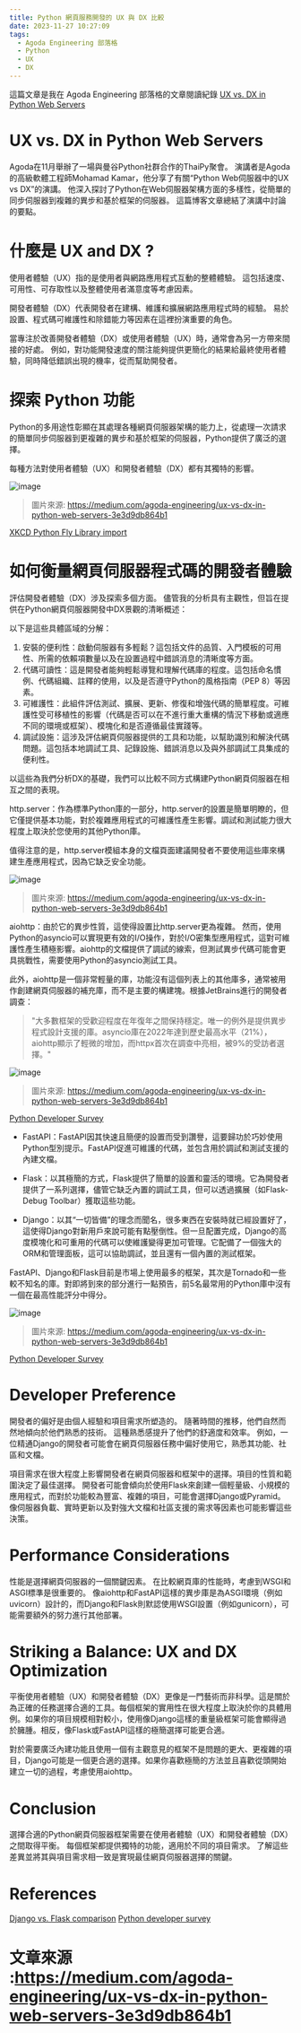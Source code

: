 ```yaml
---
title: Python 網頁服務開發的 UX 與 DX 比較
date: 2023-11-27 10:27:09
tags:
  - Agoda Engineering 部落格
  - Python
  - UX
  - DX
---
```


這篇文章是我在 Agoda Engineering 部落格的文章閱讀紀錄
[UX vs. DX in Python Web Servers](https://medium.com/agoda-engineering/ux-vs-dx-in-python-web-servers-3e3d9db864b1)

# UX vs. DX in Python Web Servers

Agoda在11月舉辦了一場與曼谷Python社群合作的ThaiPy聚會。
演講者是Agoda的高級軟體工程師Mohamad Kamar，他分享了有關“Python Web伺服器中的UX vs DX”的演講。
他深入探討了Python在Web伺服器架構方面的多樣性，從簡單的同步伺服器到複雜的異步和基於框架的伺服器。
這篇博客文章總結了演講中討論的要點。

# 什麼是 UX and DX ?

使用者體驗（UX）指的是使用者與網路應用程式互動的整體體驗。
這包括速度、可用性、可存取性以及整體使用者滿意度等考慮因素。

開發者體驗（DX）代表開發者在建構、維護和擴展網路應用程式時的經驗。
易於設置、程式碼可維護性和除錯能力等因素在這裡扮演重要的角色。

當專注於改善開發者體驗（DX）或使用者體驗（UX）時，通常會為另一方帶來間接的好處。
例如，對功能開發速度的關注能夠提供更簡化的結果給最終使用者體驗，同時降低錯誤出現的機率，從而幫助開發者。

# 探索 Python 功能

Python的多用途性彰顯在其處理各種網頁伺服器架構的能力上，從處理一次請求的簡單同步伺服器到更複雜的異步和基於框架的伺服器，Python提供了廣泛的選擇。

每種方法對使用者體驗（UX）和開發者體驗（DX）都有其獨特的影響。

![image](https://hackmd.io/_uploads/BkFj2wWBT.png)
> 圖片來源: https://medium.com/agoda-engineering/ux-vs-dx-in-python-web-servers-3e3d9db864b1

[XKCD Python Fly Library import](https://xkcd.com/353/)

# 如何衡量網頁伺服器程式碼的開發者體驗

評估開發者體驗（DX）涉及探索多個方面。
儘管我的分析具有主觀性，但旨在提供在Python網頁伺服器開發中DX景觀的清晰概述：

以下是這些具體區域的分解：


1. 安裝的便利性：啟動伺服器有多輕鬆？這包括文件的品質、入門模板的可用性、所需的依賴項數量以及在設置過程中錯誤消息的清晰度等方面。
1. 代碼可讀性：這是開發者能夠輕鬆導覽和理解代碼庫的程度。這包括命名慣例、代碼組織、註釋的使用，以及是否遵守Python的風格指南（PEP 8）等因素。
1. 可維護性：此組件評估測試、擴展、更新、修復和增強代碼的簡單程度。可維護性受可移植性的影響（代碼是否可以在不進行重大重構的情況下移動或適應不同的環境或框架）、模塊化和是否遵循最佳實踐等。
1. 調試設施：這涉及評估網頁伺服器提供的工具和功能，以幫助識別和解決代碼問題。這包括本地調試工具、記錄設施、錯誤消息以及與外部調試工具集成的便利性。 


以這些為我們分析DX的基礎，我們可以比較不同方式構建Python網頁伺服器在相互之間的表現。

http.server：作為標準Python庫的一部分，http.server的設置是簡單明瞭的，但它僅提供基本功能，對於複雜應用程式的可維護性產生影響。調試和測試能力很大程度上取決於您使用的其他Python庫。

值得注意的是，http.server模組本身的文檔頁面建議開發者不要使用這些庫來構建生產應用程式，因為它缺乏安全功能。

![image](https://hackmd.io/_uploads/S1E9x_ZSa.png)
> 圖片來源: https://medium.com/agoda-engineering/ux-vs-dx-in-python-web-servers-3e3d9db864b1

aiohttp：由於它的異步性質，這使得設置比http.server更為複雜。
然而，使用Python的asyncio可以實現更有效的I/O操作，對於I/O密集型應用程式，這對可維護性產生積極影響。aiohttp的文檔提供了調試的線索，但測試異步代碼可能會更具挑戰性，需要使用Python的asyncio測試工具。

此外，aiohttp是一個非常輕量的庫，功能沒有這個列表上的其他庫多，通常被用作創建網頁伺服器的補充庫，而不是主要的構建塊。根據JetBrains進行的開發者調查：

>"大多數框架的受歡迎程度在年復年之間保持穩定。唯一的例外是提供異步程式設計支援的庫。asyncio庫在2022年達到歷史最高水平（21%），aiohttp顯示了輕微的增加，而httpx首次在調查中亮相，被9%的受訪者選擇。"

![image](https://hackmd.io/_uploads/BJq7bd-BT.png)
> 圖片來源: https://medium.com/agoda-engineering/ux-vs-dx-in-python-web-servers-3e3d9db864b1

[Python Developer Survey](https://www.jetbrains.com/lp/devecosystem-2022/python/)

* FastAPI：FastAPI因其快速且簡便的設置而受到讚譽，這要歸功於巧妙使用Python型別提示。FastAPI促進可維護的代碼，並包含用於調試和測試支援的內建文檔。

* Flask：以其極簡的方式，Flask提供了簡單的設置和靈活的環境。它為開發者提供了一系列選擇，儘管它缺乏內置的調試工具，但可以透過擴展（如Flask-Debug Toolbar）獲取這些功能。

* Django：以其“一切皆備”的理念而聞名，很多東西在安裝時就已經設置好了，這使得Django對新用戶來說可能有點壓倒性。但一旦配置完成，Django的高度模塊化和可重用的代碼可以使維護變得更加可管理。它配備了一個強大的ORM和管理面板，這可以協助調試，並且還有一個內置的測試框架。

FastAPI、Django和Flask目前是市場上使用最多的框架，其次是Tornado和一些較不知名的庫。對即將到來的部分進行一點預告，前5名最常用的Python庫中沒有一個在最高性能評分中得分。

![image](https://hackmd.io/_uploads/ryQDf_bST.png)
> 圖片來源: https://medium.com/agoda-engineering/ux-vs-dx-in-python-web-servers-3e3d9db864b1

[Python Developer Survey](https://www.jetbrains.com/lp/devecosystem-2022/python/)

# Developer Preference

開發者的偏好是由個人經驗和項目需求所塑造的。
隨著時間的推移，他們自然而然地傾向於他們熟悉的技術。
這種熟悉感提升了他們的舒適度和效率。
例如，一位精通Django的開發者可能會在網頁伺服器任務中偏好使用它，熟悉其功能、社區和文檔。

項目需求在很大程度上影響開發者在網頁伺服器和框架中的選擇。項目的性質和範圍決定了最佳選擇。
開發者可能會傾向於使用Flask來創建一個輕量級、小規模的應用程式，而對於功能較為豐富、複雜的項目，可能會選擇Django或Pyramid。
像伺服器負載、實時更新以及對強大文檔和社區支援的需求等因素也可能影響這些決策。

# Performance Considerations
性能是選擇網頁伺服器的一個關鍵因素。
在比較網頁庫的性能時，考慮到WSGI和ASGI標準是很重要的。
像aiohttp和FastAPI這樣的異步庫是為ASGI環境（例如uvicorn）設計的，而Django和Flask則默認使用WSGI設置（例如gunicorn），可能需要額外的努力進行其他部署。

# Striking a Balance: UX and DX Optimization

平衡使用者體驗（UX）和開發者體驗（DX）更像是一門藝術而非科學。這是關於為正確的任務選擇合適的工具。每個框架的實用性在很大程度上取決於你的具體用例。如果你的項目規模相對較小，使用像Django這樣的重量級框架可能會顯得過於臃腫。相反，像Flask或FastAPI這樣的極簡選擇可能更合適。

對於需要廣泛內建功能且使用一個有主觀意見的框架不是問題的更大、更複雜的項目，Django可能是一個更合適的選擇。如果你喜歡極簡的方法並且喜歡從頭開始建立一切的過程，考慮使用aiohttp。

# Conclusion

選擇合適的Python網頁伺服器框架需要在使用者體驗（UX）和開發者體驗（DX）之間取得平衡。
每個框架都提供獨特的功能，適用於不同的項目需求。
了解這些差異並將其與項目需求相一致是實現最佳網頁伺服器選擇的關鍵。

# References
[Django vs. Flask comparison](https://medium.com/@tj.joyson/an-another-django-vs-flask-comparison-which-one-is-better-236a163c18c6)
[Python developer survey](https://www.jetbrains.com/lp/devecosystem-2022/python/)


# 文章來源 :https://medium.com/agoda-engineering/ux-vs-dx-in-python-web-servers-3e3d9db864b1

